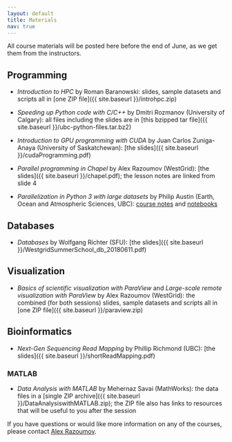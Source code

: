 ```yaml
---
layout: default
title: Materials
nav: true
---
```


All course materials will be posted here before the end of June, as we get them from the instructors.

## Programming

- *Introduction to HPC* by Roman Baranowski: slides, sample datasets and scripts all in [one ZIP file]({{
  site.baseurl }}/introhpc.zip)

- *Speeding up Python code with C/C++* by Dmitri Rozmanov (University of Calgary): all files including
  the slides are in [this bzipped tar file]({{ site.baseurl }}/ubc-python-files.tar.bz2)

- *Introduction to GPU programming with CUDA* by Juan Carlos Zuniga-Anaya (University of Saskatchewan):
  [the slides]({{ site.baseurl }}/cudaProgramming.pdf)

- *Parallel programming in Chapel* by Alex Razoumov (WestGrid): [the slides]({{ site.baseurl
  }}/chapel.pdf); the lesson notes are linked from slide 4

- *Parallelization in Python 3 with large datasets* by Philip Austin (Earth, Ocean and Atmospheric
  Sciences, UBC): [course notes](https://clouds.eos.ubc.ca/~phil/courses/parallel_python/index.html) and
  [notebooks](https://github.com/phaustin/parallel_python_course)

## Databases

- *Databases* by Wolfgang Richter (SFU): [the slides]({{ site.baseurl }}/WestgridSummerSchool_db_20180611.pdf)

## Visualization

- *Basics of scientific visualization with ParaView* and *Large-scale remote visualization with ParaView*
  by Alex Razoumov (WestGrid): the combined (for both sessions) slides, sample datasets and scripts all
  in [one ZIP file]({{ site.baseurl }}/paraview.zip)

## Bioinformatics

- *Next-Gen Sequencing Read Mapping* by Phillip Richmond (UBC): [the slides]({{ site.baseurl }}/shortReadMapping.pdf)

### MATLAB

- *Data Analysis with MATLAB* by Mehernaz Savai (MathWorks): the data files in a [single ZIP archive]({{
  site.baseurl }}/DataAnalysiswithMATLAB.zip); the ZIP file also has links to resources that will be
  useful to you after the session

If you have questions or would like more information on any of the courses, please contact
[Alex Razoumov](mailto:alex.razoumov@westgrid.ca).
